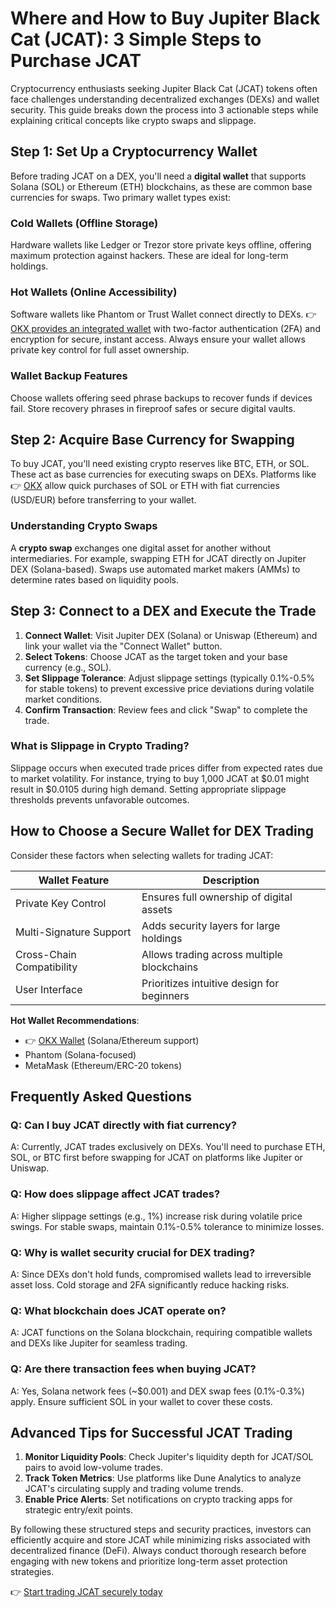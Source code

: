 # Where and How to Buy Jupiter Black Cat (JCAT): 3 Simple Steps to Purchase JCAT  

Cryptocurrency enthusiasts seeking Jupiter Black Cat (JCAT) tokens often face challenges understanding decentralized exchanges (DEXs) and wallet security. This guide breaks down the process into 3 actionable steps while explaining critical concepts like crypto swaps and slippage.  

## Step 1: Set Up a Cryptocurrency Wallet  

Before trading JCAT on a DEX, you'll need a **digital wallet** that supports Solana (SOL) or Ethereum (ETH) blockchains, as these are common base currencies for swaps. Two primary wallet types exist:  

### Cold Wallets (Offline Storage)  
Hardware wallets like Ledger or Trezor store private keys offline, offering maximum protection against hackers. These are ideal for long-term holdings.  

### Hot Wallets (Online Accessibility)  
Software wallets like Phantom or Trust Wallet connect directly to DEXs. 👉 [OKX provides an integrated wallet](https://bit.ly/okx-bonus) with two-factor authentication (2FA) and encryption for secure, instant access. Always ensure your wallet allows private key control for full asset ownership.  

### Wallet Backup Features  
Choose wallets offering seed phrase backups to recover funds if devices fail. Store recovery phrases in fireproof safes or secure digital vaults.  

## Step 2: Acquire Base Currency for Swapping  

To buy JCAT, you'll need existing crypto reserves like BTC, ETH, or SOL. These act as base currencies for executing swaps on DEXs. Platforms like 👉 [OKX](https://bit.ly/okx-bonus) allow quick purchases of SOL or ETH with fiat currencies (USD/EUR) before transferring to your wallet.  

### Understanding Crypto Swaps  
A **crypto swap** exchanges one digital asset for another without intermediaries. For example, swapping ETH for JCAT directly on Jupiter DEX (Solana-based). Swaps use automated market makers (AMMs) to determine rates based on liquidity pools.  

## Step 3: Connect to a DEX and Execute the Trade  

1. **Connect Wallet**: Visit Jupiter DEX (Solana) or Uniswap (Ethereum) and link your wallet via the "Connect Wallet" button.  
2. **Select Tokens**: Choose JCAT as the target token and your base currency (e.g., SOL).  
3. **Set Slippage Tolerance**: Adjust slippage settings (typically 0.1%-0.5% for stable tokens) to prevent excessive price deviations during volatile market conditions.  
4. **Confirm Transaction**: Review fees and click "Swap" to complete the trade.  

### What is Slippage in Crypto Trading?  
Slippage occurs when executed trade prices differ from expected rates due to market volatility. For instance, trying to buy 1,000 JCAT at $0.01 might result in $0.0105 during high demand. Setting appropriate slippage thresholds prevents unfavorable outcomes.  

## How to Choose a Secure Wallet for DEX Trading  

Consider these factors when selecting wallets for trading JCAT:  

| Wallet Feature          | Description                                  |  
|-------------------------|----------------------------------------------|  
| Private Key Control     | Ensures full ownership of digital assets      |  
| Multi-Signature Support | Adds security layers for large holdings      |  
| Cross-Chain Compatibility | Allows trading across multiple blockchains |  
| User Interface          | Prioritizes intuitive design for beginners   |  

**Hot Wallet Recommendations**:  
- 👉 [OKX Wallet](https://bit.ly/okx-bonus) (Solana/Ethereum support)  
- Phantom (Solana-focused)  
- MetaMask (Ethereum/ERC-20 tokens)  

## Frequently Asked Questions  

### Q: Can I buy JCAT directly with fiat currency?  
A: Currently, JCAT trades exclusively on DEXs. You'll need to purchase ETH, SOL, or BTC first before swapping for JCAT on platforms like Jupiter or Uniswap.  

### Q: How does slippage affect JCAT trades?  
A: Higher slippage settings (e.g., 1%) increase risk during volatile price swings. For stable swaps, maintain 0.1%-0.5% tolerance to minimize losses.  

### Q: Why is wallet security crucial for DEX trading?  
A: Since DEXs don't hold funds, compromised wallets lead to irreversible asset loss. Cold storage and 2FA significantly reduce hacking risks.  

### Q: What blockchain does JCAT operate on?  
A: JCAT functions on the Solana blockchain, requiring compatible wallets and DEXs like Jupiter for seamless trading.  

### Q: Are there transaction fees when buying JCAT?  
A: Yes, Solana network fees (~$0.001) and DEX swap fees (0.1%-0.3%) apply. Ensure sufficient SOL in your wallet to cover these costs.  

## Advanced Tips for Successful JCAT Trading  

1. **Monitor Liquidity Pools**: Check Jupiter's liquidity depth for JCAT/SOL pairs to avoid low-volume trades.  
2. **Track Token Metrics**: Use platforms like Dune Analytics to analyze JCAT's circulating supply and trading volume trends.  
3. **Enable Price Alerts**: Set notifications on crypto tracking apps for strategic entry/exit points.  

By following these structured steps and security practices, investors can efficiently acquire and store JCAT while minimizing risks associated with decentralized finance (DeFi). Always conduct thorough research before engaging with new tokens and prioritize long-term asset protection strategies.  

👉 [Start trading JCAT securely today](https://bit.ly/okx-bonus)